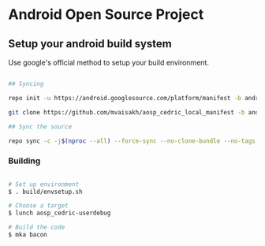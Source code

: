 # Android Open Source Project #

## Setup your android build system

Use google's official method to setup your build environment.

```bash

## Syncing

repo init -u https://android.googlesource.com/platform/manifest -b android-10.0.0_r20 --depth=1

git clone https://github.com/mvaisakh/aosp_cedric_local_manifest -b android-10 .repo/local_manifests

## Sync the source

repo sync -c -j$(nproc --all) --force-sync --no-clone-bundle --no-tags
```

### Building

```bash

# Set up environment
$ . build/envsetup.sh

# Choose a target
$ lunch aosp_cedric-userdebug

# Build the code
$ mka bacon
```
